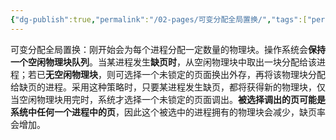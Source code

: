 ```yaml
---
{"dg-publish":true,"permalink":"/02-pages/可变分配全局置换/","tags":["personal/blog","os"]}
---
```


可变分配全局置换：刚开始会为每个进程分配一定数量的物理块。操作系统会**保持一个空闲物理块队列**。当某进程发生**缺页时**，从空闲物理块中取出一块分配给该进程；若已**无空闲物理块**，则可选择一个未锁定的页面换出外存，再将该物理块分配给缺页的进程。采用这种策略时，只要某进程发生缺页，都将获得新的物理块，仅当空闲物理块用完时，系统才选择一个未锁定的页面调出。**被选择调出的页可能是系统中任何一个进程中的页**，因此这个被选中的进程拥有的物理块会减少，缺页率会增加。